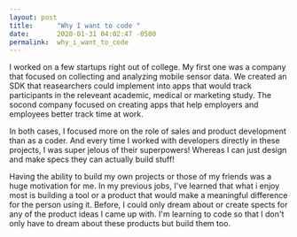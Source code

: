 ```yaml
---
layout: post
title:      "Why I want to code "
date:       2020-01-31 04:02:47 -0500
permalink:  why_i_want_to_code
---
```



I worked on a few startups right out of college.  My first one was a company that focused on collecting and analyzing mobile sensor data. We created an SDK that reasearchers could implement into apps that would track participants in the releveant academic, medical or marketing study.  The socond company focused on creating apps that help employers and employees better track time at work. 

In both cases, I focused more on the role of sales and product development than as a coder. And every time I worked with developers directly in these projects, I was super jelous of their superpowers! Whereas I can just design and make specs they can actually build stuff! 

Having the ability to build my own projects or those of my friends was a huge motivation for me. In my previous jobs, I've learned that what i enjoy most is building a tool or a product that would make a meaningful difference for the person using it. Before, I could only dream about or create spects for any of the product ideas I came up with. I'm learning to code so that I don't only have to dream about these products but build them too. 
